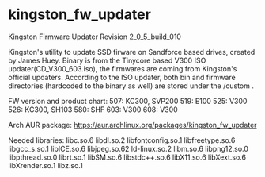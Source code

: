 # kingston_fw_updater
Kingston Firmware Updater Revision 2_0_5_build_010

Kingston's utility to update SSD firware on Sandforce based drives, created by James Huey.
Binary is from the Tinycore based V300 ISO updater(CD_V300_603.iso), the firmwares are coming from Kingston's official updaters. According to the ISO updater, both bin and firmware directories (hardcoded to the binary as well) are stored under the /custom .

FW version and product chart:
507: KC300, SVP200
519: E100
525: V300
526: KC300, SH103
580: SHF
603: V300
608: V300 

Arch AUR package: https://aur.archlinux.org/packages/kingston_fw_updater

Needed libraries:
libc.so.6
libdl.so.2
libfontconfig.so.1
libfreetype.so.6
libgcc_s.so.1
libICE.so.6
libjpeg.so.62
ld-linux.so.2
libm.so.6
libpng12.so.0
libpthread.so.0
librt.so.1
libSM.so.6
libstdc++.so.6
libX11.so.6
libXext.so.6
libXrender.so.1
libz.so.1
